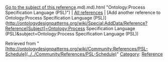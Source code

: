 [Go to the subject of this reference](../../Ontology/Process_Specification_Language_(PSL)).md).md).html "Ontology:Process Specification Language (PSL)") | [All references](../../Community/References.1 "Community:References") | [Add another reference to Ontology:Process Specification Language (PSL)](http://ontologydesignpatterns.org/wiki/Special:AddData/Reference?Reference[Subject]=Ontology:Process Specification Language (PSL)&subject=Ontology:Process Specification Language (PSL))


Retrieved from "[http://ontologydesignpatterns.org/wiki/Community:References/PSL-Schedule](../../Community/References/PSL-Schedule)"
 [Category](http://ontologydesignpatterns.org/wiki/Special:Categories "Special:Categories"): [Reference](../../Category/Reference "Category:Reference")